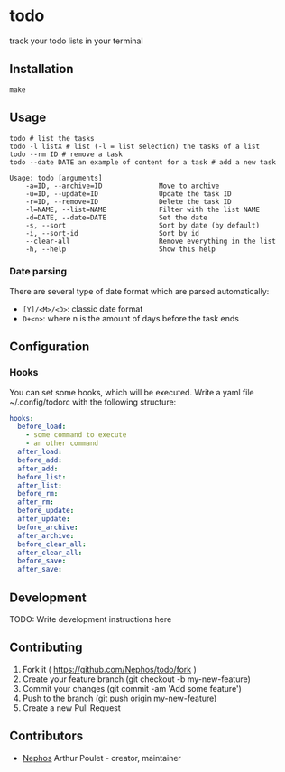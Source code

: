 # todo

track your todo lists in your terminal

## Installation

    make

## Usage

    todo # list the tasks
    todo -l listX # list (-l = list selection) the tasks of a list
    todo --rm ID # remove a task
    todo --date DATE an example of content for a task # add a new task

    Usage: todo [arguments]
        -a=ID, --archive=ID              Move to archive
        -u=ID, --update=ID               Update the task ID
        -r=ID, --remove=ID               Delete the task ID
        -l=NAME, --list=NAME             Filter with the list NAME
        -d=DATE, --date=DATE             Set the date
        -s, --sort                       Sort by date (by default)
        -i, --sort-id                    Sort by id
        --clear-all                      Remove everything in the list
        -h, --help                       Show this help

### Date parsing
There are several type of date format which are parsed automatically:

- ``[Y]/<M>/<D>``: classic date format
- ``D+<n>``: where n is the amount of days before the task ends

## Configuration

### Hooks
You can set some hooks, which will be executed. Write a yaml file ~/.config/todorc with the following structure:

```yaml
hooks:
  before_load:
    - some command to execute
    - an other command
  after_load:
  before_add:
  after_add:
  before_list:
  after_list:
  before_rm:
  after_rm:
  before_update:
  after_update:
  before_archive:
  after_archive:
  before_clear_all:
  after_clear_all:
  before_save:
  after_save:
```

## Development

TODO: Write development instructions here

## Contributing

1. Fork it ( https://github.com/Nephos/todo/fork )
2. Create your feature branch (git checkout -b my-new-feature)
3. Commit your changes (git commit -am 'Add some feature')
4. Push to the branch (git push origin my-new-feature)
5. Create a new Pull Request

## Contributors

- [Nephos](https://github.com/Nephos) Arthur Poulet - creator, maintainer
